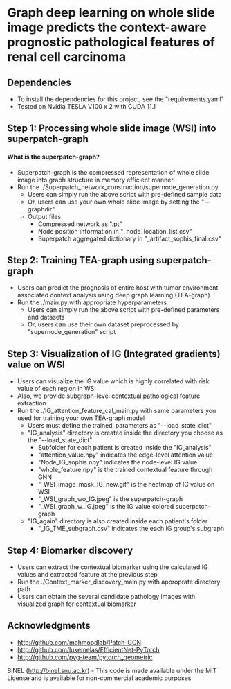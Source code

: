 Graph deep learning on whole slide image predicts the context-aware prognostic pathological features of renal cell carcinoma
=====================

## Dependencies
* To install the dependencies for this project, see the "requirements.yaml"
* Tested on Nvidia TESLA V100 x 2 with CUDA 11.1

## Step 1: Processing whole slide image (WSI) into superpatch-graph
#### What is the superpatch-graph?
* Superpatch-graph is the compressed representation of whole slide image into graph structure in memory efficient manner.
* Run the ./Superpatch_network_construction/supernode_generation.py
  * Users can simply run the above script with pre-defined sample data
  * Or, users can use your own whole slide image by setting the "--graphdir"
  * Output files
    * Compressed network as ".pt"
    * Node position information in "_node_location_list.csv"
    * Superpatch aggregated dictionary in "_artifact_sophis_final.csv"

## Step 2: Training TEA-graph using superpatch-graph
* Users can predict the prognosis of entire host with tumor environment-associated context analysis using deep graph learning (TEA-graph)
* Run the ./main.py with appropriate hyperparameters
  * Users can simply run the above script with pre-defined parameters and datasets
  * Or, users can use their own dataset preprocessed by "supernode_generation" script

## Step 3: Visualization of IG (Integrated gradients) value on WSI
* Users can visualize the IG value which is highly correlated with risk value of each region in WSI
* Also, we provide subgraph-level contextual pathological feature extraction
* Run the ./IG_attention_feature_cal_main.py with same parameters you used for training your own TEA-graph model
  * Users must define the trained_parameters as "--load_state_dict"
  * "IG_analysis" directory is created inside the directory you choose as the "--load_state_dict"
    * Subfolder for each patient is created inside the "IG_analysis" 
    * "attention_value.npy" indicates the edge-level attention value
    * "Node_IG_sophis.npy" indicates the node-level IG value
    * "whole_feature.npy" is the trained contextual feature through GNN
    * "_WSI_Image_mask_IG_new.gif" is the heatmap of IG value on WSI
    * "_WSI_graph_wo_IG.jpeg" is the superpatch-graph
    * "_WSI_graph_w_IG.jpeg" is the IG value colored superpatch-graph
  * "IG_again" directory is also created inside each patient's folder
    * "_IG_TME_subgraph.csv" indicates the each IG group's subgraph

## Step 4: Biomarker discovery
* Users can extract the contextual biomarker using the calculated IG values and extracted feature at the previous step
* Run the ./Context_marker_discovery_main.py with approprate directory path
* Users can obtain the several candidate pathology images with visualized graph for contextual biomarker


## Acknowledgments
* http://github.com/mahmoodlab/Patch-GCN
* http://github.com/lukemelas/EfficientNet-PyTorch
* http://github.com/pyg-team/pytorch_geometric

BiNEL (http://binel.snu.ac.kr) - This code is made available under the MIT License and is available for non-commercial academic purposes
